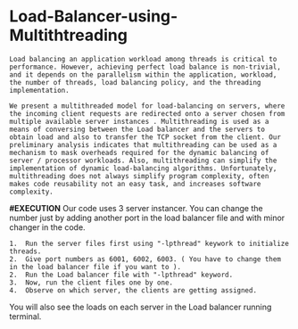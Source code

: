 # Load-Balancer-using-Multithtreading
    Load balancing an application workload among threads is critical to performance. However, achieving perfect load balance is non-trivial, and it depends on the parallelism within the application, workload, the number of threads, load balancing policy, and the threading implementation.   
	
    We present a multithreaded model for load-balancing on servers, where the incoming client requests are redirected onto a server chosen from multiple available server instances . Multithreading is used as a means of conversing between the Load balancer and the servers to obtain load and also to transfer the TCP socket from the client. Our preliminary analysis indicates that multithreading can be used as a mechanism to mask overheads required for the dynamic balancing of server / processor workloads. Also, multithreading can simplify the implementation of dynamic load-balancing algorithms. Unfortunately, multithreading does not always simplify program complexity, often makes code reusability not an easy task, and increases software complexity.
      

 **#EXECUTION**
    Our code uses 3 server instancer. You can change the number just by adding another port in the load balancer file 
    and with minor changer in the code.
    
    1.  Run the server files first using "-lpthread" keywork to initialize threads.
    2.  Give port numbers as 6001, 6002, 6003. ( You have to change them in the load balancer file if you want to ).
    2.  Run the Load balancer file with "-lpthread" keyword.
    3.  Now, run the client files one by one.
    4.  Observe on which server, the clients are getting assigned.
    
    
 You will also see the loads on each server in the Load balancer running terminal.
